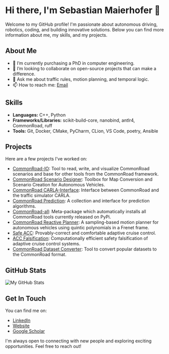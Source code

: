 # Hi there, I'm Sebastian Maierhofer 👋

Welcome to my GitHub profile! 
I'm passionate about autonomous driving, robotics, coding, and building innovative solutions. 
Below you can find more information about me, my skills, and my projects.

## About Me

- 🔭 I’m currently purchasing a PhD in computer engineering.
- 👯 I’m looking to collaborate on open-source projects that can make a difference.
- 💬 Ask me about traffic rules, motion planning, and temporal logic.
- 📫 How to reach me: [Email](mailto:sebastian.maierhofer@tum.de)

## Skills

- **Languages:** C++, Python
- **Frameworks/Libraries:** scikit-build-core, nanobind, antlr4, CommonRoad, ruff
- **Tools:** Git, Docker, CMake, PyCharm, CLion, VS Code, poetry, Ansible

## Projects

Here are a few projects I've worked on:

- [CommonRoad-IO](https://github.com/CommonRoad/commonroad-scenario-designer): Tool to read, write, and visualize CommonRoad scenarios and base for other tools from the CommonRoad framework. 
- [CommonRoad Scenario Designer](https://github.com/CommonRoad/commonroad-scenario-designer): Toolbox for Map Conversion and Scenario Creation for Autonomous Vehicles. 
- [CommonRoad CARLA-Interface](https://github.com/CommonRoad/commonroad-carla-interface): Interface between CommonRoad and the traffic simulator CARLA. 
- [CommonRoad Prediction](https://github.com/CommonRoad/commonroad-prediction): A collection and interface for prediction algorithms.
- [CommonRoad-all](https://github.com/CommonRoad/commonroad-all): Meta-package which automatically installs all CommonRoad tools currently released on PyPi.
- [CommonRoad Reactive Planner](https://github.com/CommonRoad/commonroad-reactive-planner): A sampling-based motion planner for autonomous vehicles using quintic polynomials in a Frenet frame.
- [Safe ACC](https://github.com/CommonRoad/safe-acc): Provably-correct and comfortable adaptive cruise control.
- [ACC Falsification](https://github.com/CommonRoad/safety-falsification-acc): Computationally efficient safety falsification of adaptive cruise control systems.
- [CommonRoad Dataset Converter](https://commonroad.in.tum.de/tools/dataset-converters): Tool to convert popular datasets to the CommonRoad format.

## GitHub Stats

![My GitHub Stats](https://github-readme-stats.vercel.app/api?username=smaierhofer&show_icons=true&theme=radical)

## Get In Touch

You can find me on:

- [LinkedIn](https://www.linkedin.com/in/sebastian-maierhofer)
- [Website](https://www.ce.cit.tum.de/cps/members/sebastian-maierhofer-msc/)
- [Google Scholar](https://scholar.google.de/citations?user=hkgRdzEAAAAJ&hl=de)

I'm always open to connecting with new people and exploring exciting opportunities. Feel free to reach out!
